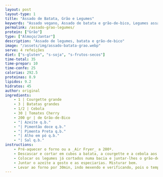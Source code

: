 ```yaml
---
layout: post
layout-type: 1
title: "Assado de Batata, Grão e Legumes"
keywords: "Assado vegano, Assado de batata e grão-de-bico, Legumes assados no forno, Receita vegana com grão-de-bico, Prato principal saudável, Legumes assados com especiarias, Prato principal vegano fácil e saudável, Legumes assados na Air Fryer, Refeições saudáveis com legumes assados, Como fazer legumes assados deliciosos"
permalink: /assado-grao-legumes/
protein: ["Grão"]
type: ["Almoço/Jantar"]
description: "Assado de legumes, batata e grão-de-bico"
image: "/assets/img/assado-batata-grao.webp"
serve: 4 refeições
diet: ["s-gluten", "s-soja", "s-frutos-secos"]
time-total: 35
time-prepar: 10
time-confe: 25
calorias: 292.5
proteinas: 8.9
lipidos: 9.2
hidratos: 45
author: original
ingredients:
    - 1 | Courgette grande
    - 3 | Batatas grandes
    - 1/2 | Cebola
    - 30 | Tomates Cherry
    - 200 gr | de Grão-de-Bico
    - "| Azeite q.b."
    - "| Pimentão doce q.b."
    - "| Pimenta Preta q.b."
    - "| Alho em pó q.b."
    - "| Sal q.b."
instructions:
    - Pré-aquecer o forno ou a _Air Fryer_ a 200º.
    - Descascar e cortar em cubos a batata, a courgette e a cebola aos cubos. Cortar os tomates cherry em metades.
    - Colocar os legumes já cortados numa bacia e juntar-lhes o grão-de-bico.
    - Juntar o azeite a gosto e as especiarias. Misturar bem.
    - Levar ao forno por 30min, indo mexendo e verificando, pois o tempo de confeção pode variar.
---
```

